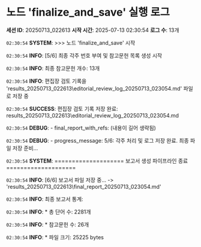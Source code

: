 # 노드 'finalize_and_save' 실행 로그

**세션 ID**: 20250713_022613
**시작 시간**: 2025-07-13 02:30:54
**로그 수**: 13개

`02:30:54` **SYSTEM**: >>> 노드 'finalize_and_save' 시작

`02:30:54` **INFO**: [5/6] 최종 각주 번호 부여 및 참고문헌 목록 생성 시작

`02:30:54` **INFO**: 최종 참고문헌 개수: 13개

`02:30:54` **INFO**: 편집장 검토 기록을 'results_20250713_022613\editorial_review_log_20250713_023054.md' 파일로 저장 중

`02:30:54` **SUCCESS**: 편집장 검토 기록 저장 완료: results_20250713_022613\editorial_review_log_20250713_023054.md

`02:30:54` **DEBUG**:   - final_report_with_refs: (내용이 길어 생략됨)

`02:30:54` **DEBUG**:   - progress_message: 5/6: 각주 처리 및 로그 저장 완료. 최종 파일 저장 준비...

`02:30:54` **SYSTEM**: ==================== 보고서 생성 파이프라인 종료 ====================

`02:30:54` **INFO**: [6/6] 보고서 파일 저장 중... -> 'results_20250713_022613\final_report_20250713_023054.md'

`02:30:54` **INFO**: 최종 보고서 통계:

`02:30:54` **INFO**:   * 총 단어 수: 2281개

`02:30:54` **INFO**:   * 참고문헌 수: 26개

`02:30:54` **INFO**:   * 파일 크기: 25225 bytes


